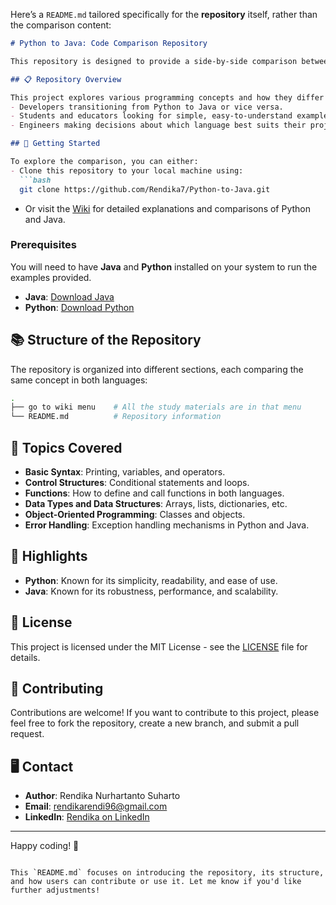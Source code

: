 Here’s a `README.md` tailored specifically for the **repository** itself, rather than the comparison content:

```markdown
# Python to Java: Code Comparison Repository

This repository is designed to provide a side-by-side comparison between **Python** and **Java**, highlighting the differences in syntax, structure, and functionality. By comparing examples in both languages, this project aims to help developers understand how common programming concepts are implemented in Python and Java.

## 📋 Repository Overview

This project explores various programming concepts and how they differ between Python and Java. Each section of the repository covers a specific feature or concept, providing code snippets in both languages. The repository is a helpful resource for:
- Developers transitioning from Python to Java or vice versa.
- Students and educators looking for simple, easy-to-understand examples.
- Engineers making decisions about which language best suits their project needs.

## 🚀 Getting Started

To explore the comparison, you can either:
- Clone this repository to your local machine using:
  ```bash
  git clone https://github.com/Rendika7/Python-to-Java.git
  ```
- Or visit the [Wiki](https://github.com/Rendika7/Python-to-Java/wiki/WHAT-IS-JAVA%3F%3F-LET'S-COMPARE-WITH-PYTHON-CODE) for detailed explanations and comparisons of Python and Java.

### Prerequisites

You will need to have **Java** and **Python** installed on your system to run the examples provided. 

- **Java**: [Download Java](https://www.java.com/en/download/)
- **Python**: [Download Python](https://www.python.org/downloads/)

## 📚 Structure of the Repository

The repository is organized into different sections, each comparing the same concept in both languages:

```bash
.
├── go to wiki menu    # All the study materials are in that menu
└── README.md          # Repository information
```

## 📝 Topics Covered

- **Basic Syntax**: Printing, variables, and operators.
- **Control Structures**: Conditional statements and loops.
- **Functions**: How to define and call functions in both languages.
- **Data Types and Data Structures**: Arrays, lists, dictionaries, etc.
- **Object-Oriented Programming**: Classes and objects.
- **Error Handling**: Exception handling mechanisms in Python and Java.

## 🌟 Highlights

- **Python**: Known for its simplicity, readability, and ease of use.
- **Java**: Known for its robustness, performance, and scalability.

## 📄 License

This project is licensed under the MIT License - see the [LICENSE](LICENSE) file for details.

## 🤝 Contributing

Contributions are welcome! If you want to contribute to this project, please feel free to fork the repository, create a new branch, and submit a pull request.

## 🖥️ Contact

- **Author**: Rendika Nurhartanto Suharto
- **Email**: rendikarendi96@gmail.com
- **LinkedIn**: [Rendika on LinkedIn](https://www.linkedin.com/in/rendika-nurhartanto-s-882431218/)

---

Happy coding! 🚀
```

This `README.md` focuses on introducing the repository, its structure, and how users can contribute or use it. Let me know if you'd like further adjustments!
